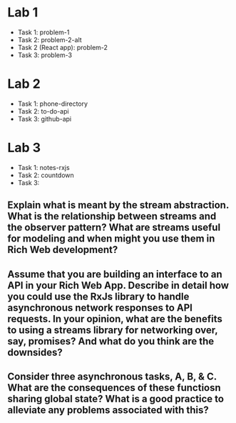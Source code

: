 # Lab 1

- Task 1: problem-1
- Task 2: problem-2-alt
- Task 2 (React app): problem-2
- Task 3: problem-3

# Lab 2

- Task 1: phone-directory
- Task 2: to-do-api
- Task 3: github-api

# Lab 3

- Task 1: notes-rxjs
- Task 2: countdown
- Task 3: 

## Explain what is meant by the stream abstraction. What is the relationship between streams and the observer pattern? What are streams useful for modeling and when might you use them in Rich Web development?

## Assume that you are building an interface to an API in your Rich Web App. Describe in detail how you could use the RxJs library to handle asynchronous network responses to API requests. In your opinion, what are the benefits to using a streams library for networking over, say, promises? And what do you think are the downsides?

## Consider three asynchronous tasks, A, B, & C. What are the consequences of these functiosn sharing global state? What is a good practice to alleviate any problems associated with this?
